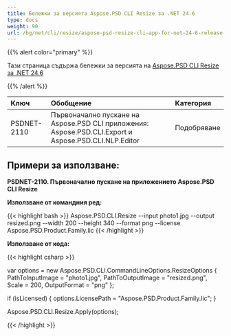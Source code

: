 ```yaml
---
title: Бележки за версията Aspose.PSD CLI Resize за .NET 24.6
type: docs
weight: 90
url: /bg/net/cli/resize/aspose-psd-resize-cli-app-for-net-24-6-release-notes/
---
```


{{% alert color="primary" %}}

Тази страница съдържа бележки за версията на [Aspose.PSD CLI Resize за .NET 24.6](https://www.nuget.org/packages/Aspose.PSD.CLI.Resize/)

{{% /alert %}}

| **Ключ**     | **Обобщение**                                                                                 | **Категория** |
|:------------|:--------------------------------------------------------------------------------------------|:-------------|
| PSDNET-2110 | Първоначално пускане на Aspose.PSD CLI приложения: Aspose.PSD.CLI.Export и Aspose.PSD.CLI.NLP.Editor |  Подобряване |


## **Примери за използване:**

**PSDNET-2110. Първоначално пускане на приложението Aspose.PSD CLI Resize**

**Използване от командния ред:**

{{< highlight bash >}}
Aspose.PSD.CLI.Resize --input photo1.jpg --output resized.png --width 200 --height 340 --format png --license Aspose.PSD.Product.Family.lic
{{< /highlight >}}

**Използване от кода:**

{{< highlight csharp >}}

var options = new Aspose.PSD.CLI.CommandLineOptions.ResizeOptions
{
    PathToInputImage = "photo1.jpg",
    PathToOutputImage = "resized.png",
    Scale = 200,
    OutputFormat = "png"
};


if (isLicensed)
{
    options.LicensePath = "Aspose.PSD.Product.Family.lic";
}

Aspose.PSD.CLI.Resize.Apply(options);

{{< /highlight >}}
